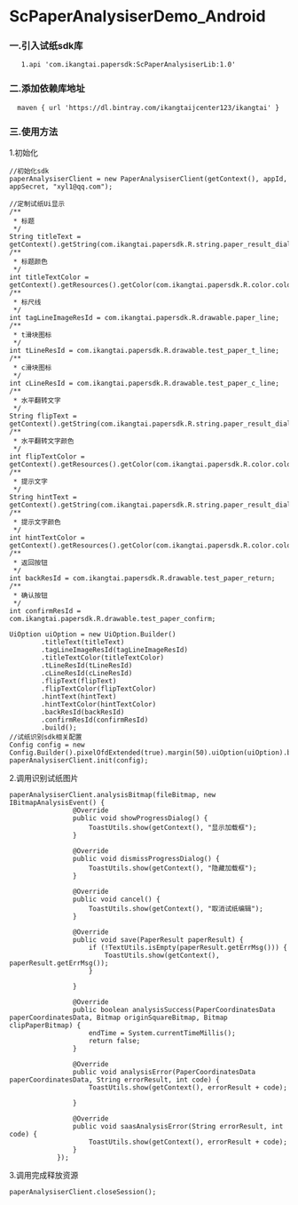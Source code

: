 # ScPaperAnalysiserDemo_Android
### 一.引入试纸sdk库

       1.api 'com.ikangtai.papersdk:ScPaperAnalysiserLib:1.0'

### 二.添加依赖库地址

      maven { url 'https://dl.bintray.com/ikangtaijcenter123/ikangtai' }

### 三.使用方法

  1.初始化

    //初始化sdk
    paperAnalysiserClient = new PaperAnalysiserClient(getContext(), appId, appSecret, "xyl1@qq.com");

    //定制试纸Ui显示
    /**
     * 标题
     */
    String titleText = getContext().getString(com.ikangtai.papersdk.R.string.paper_result_dialog_title);
    /**
     * 标题颜色
     */
    int titleTextColor = getContext().getResources().getColor(com.ikangtai.papersdk.R.color.color_444444);
    /**
     * 标尺线
     */
    int tagLineImageResId = com.ikangtai.papersdk.R.drawable.paper_line;
    /**
     * t滑块图标
     */
    int tLineResId = com.ikangtai.papersdk.R.drawable.test_paper_t_line;
    /**
     * c滑块图标
     */
    int cLineResId = com.ikangtai.papersdk.R.drawable.test_paper_c_line;
    /**
     * 水平翻转文字
     */
    String flipText = getContext().getString(com.ikangtai.papersdk.R.string.paper_result_dialog_flip);
    /**
     * 水平翻转文字颜色
     */
    int flipTextColor = getContext().getResources().getColor(com.ikangtai.papersdk.R.color.color_67A3FF);
    /**
     * 提示文字
     */
    String hintText = getContext().getString(com.ikangtai.papersdk.R.string.paper_result_dialog_hit);
    /**
     * 提示文字颜色
     */
    int hintTextColor = getContext().getResources().getColor(com.ikangtai.papersdk.R.color.color_444444);
    /**
     * 返回按钮
     */
    int backResId = com.ikangtai.papersdk.R.drawable.test_paper_return;
    /**
     * 确认按钮
     */
    int confirmResId = com.ikangtai.papersdk.R.drawable.test_paper_confirm;

    UiOption uiOption = new UiOption.Builder()
            .titleText(titleText)
            .tagLineImageResId(tagLineImageResId)
            .titleTextColor(titleTextColor)
            .tLineResId(tLineResId)
            .cLineResId(cLineResId)
            .flipText(flipText)
            .flipTextColor(flipTextColor)
            .hintText(hintText)
            .hintTextColor(hintTextColor)
            .backResId(backResId)
            .confirmResId(confirmResId)
            .build();
    //试纸识别sdk相关配置
    Config config = new Config.Builder().pixelOfdExtended(true).margin(50).uiOption(uiOption).build();
    paperAnalysiserClient.init(config);

  2.调用识别试纸图片

    paperAnalysiserClient.analysisBitmap(fileBitmap, new IBitmapAnalysisEvent() {
                    @Override
                    public void showProgressDialog() {
                        ToastUtils.show(getContext(), "显示加载框");
                    }

                    @Override
                    public void dismissProgressDialog() {
                        ToastUtils.show(getContext(), "隐藏加载框");
                    }

                    @Override
                    public void cancel() {
                        ToastUtils.show(getContext(), "取消试纸编辑");
                    }

                    @Override
                    public void save(PaperResult paperResult) {
                        if (!TextUtils.isEmpty(paperResult.getErrMsg())) {
                            ToastUtils.show(getContext(), paperResult.getErrMsg());
                        }

                    }

                    @Override
                    public boolean analysisSuccess(PaperCoordinatesData paperCoordinatesData, Bitmap originSquareBitmap, Bitmap clipPaperBitmap) {
                        endTime = System.currentTimeMillis();
                        return false;
                    }

                    @Override
                    public void analysisError(PaperCoordinatesData paperCoordinatesData, String errorResult, int code) {
                        ToastUtils.show(getContext(), errorResult + code);

                    }

                    @Override
                    public void saasAnalysisError(String errorResult, int code) {
                        ToastUtils.show(getContext(), errorResult + code);
                    }
                });
  3.调用完成释放资源

    paperAnalysiserClient.closeSession();